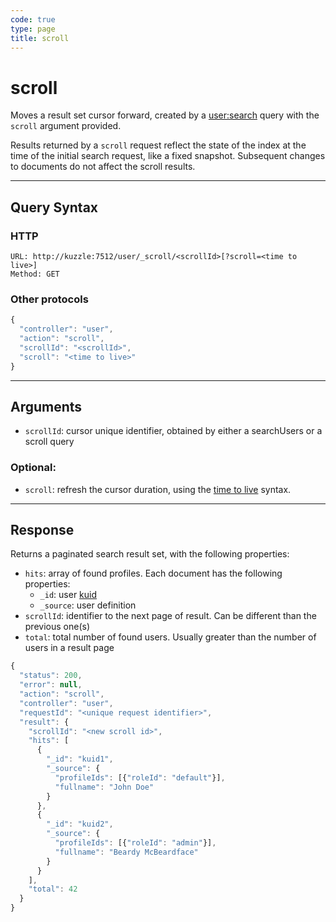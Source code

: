 ```yaml
---
code: true
type: page
title: scroll
---
```


# scroll

<SinceBadge version="auto-version"/>

Moves a result set cursor forward, created by a [user:search](/core/2/api/controllers/user/search) query with the `scroll` argument provided.

Results returned by a `scroll` request reflect the state of the index at the time of the initial search request, like a fixed snapshot. Subsequent changes to documents do not affect the scroll results.

---

## Query Syntax

### HTTP

```http
URL: http://kuzzle:7512/user/_scroll/<scrollId>[?scroll=<time to live>]
Method: GET
```

### Other protocols

```js
{
  "controller": "user",
  "action": "scroll",
  "scrollId": "<scrollId>",
  "scroll": "<time to live>"
}
```

---

## Arguments

- `scrollId`: cursor unique identifier, obtained by either a searchUsers or a scroll query

### Optional:

- `scroll`: refresh the cursor duration, using the [time to live](https://www.elastic.co/guide/en/elasticsearch/reference/7.4/common-options.html#time-units) syntax.

---

## Response

Returns a paginated search result set, with the following properties:

- `hits`: array of found profiles. Each document has the following properties:
  - `_id`: user [kuid](/core/2/guides/main-concepts/authentication#kuzzle-user-identifier-kuid)
  - `_source`: user definition
- `scrollId`: identifier to the next page of result. Can be different than the previous one(s)
- `total`: total number of found users. Usually greater than the number of users in a result page

```js
{
  "status": 200,
  "error": null,
  "action": "scroll",
  "controller": "user",
  "requestId": "<unique request identifier>",
  "result": {
    "scrollId": "<new scroll id>",
    "hits": [
      {
        "_id": "kuid1",
        "_source": {
          "profileIds": [{"roleId": "default"}],
          "fullname": "John Doe"
        }
      },
      {
        "_id": "kuid2",
        "_source": {
          "profileIds": [{"roleId": "admin"}],
          "fullname": "Beardy McBeardface"
        }
      }
    ],
    "total": 42
  }
}
```
